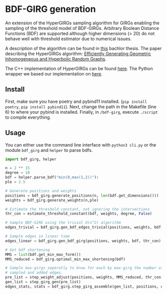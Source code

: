 # BDF-GIRG generation
An extension of the HyperGIRGs sampling algorithm for GIRGs enabling the sampling of the threshold model of BDF-GIRGs.
Arbitrary Boolean Distance Functions (BDF) are supported although higher dimensions (> 20) do not behave well with  threshold estimator due to numerical issues.  

A description of the algorithm can be found in [this](./thesis.pdf) bachlor thesis.
The paper describing the HyperGIRGs algorithm: [Efficiently Generating Geometric Inhomogeneous and Hyperbolic Random Graphs](https://arxiv.org/abs/1905.06706).

The C++ implementation of HyperGIRGs can be found [here](https://github.com/chistopher/girgs).
The Python wrapper we based our implementation on [here](https://github.com/gavento/girg-sampling).


## Install
First, make sure you have poetry and pybind11 installed. (`pip install poetry`, `pip install pybind11`).
Next, change the path in the Makefile (line 6) to where your pybind is installed.
Finally, in `/bdf-girg`, execute `./script` to compile everything.

## Usage
You can either use the command line interface with `python3 cli.py` or the module `bdf_girg` and `helper` to parse bdfs.
``` python
import bdf_girg, helper

n = 2 ** 15
degree = 10
bdf = helper.parse_bdf("min(0,max(1,2))"):
ple = 2.5

# Generate positions and weights
positions = bdf_girg.generate_positions(n, len(bdf.get_dimensions()))
weights = bdf_girg.generate_weights(n,ple)

# Estimate the threshold constant, not ignoring the intersections
thr_con = estimate_threshold_constant(bdf, weights, degree, False)

# Sample BDF-GIRG using the trivial O(n^2) algorithm 
edges_trivial = bdf_girg.gen_bdf_edges_trivial(positions, weights, bdf, thr_con)

# Sample edges in linear time
edges_linear = bdf_girg.gen_bdf_girg(positions, weights, bdf, thr_con)

# Get bdf shortening
MMS = list(bdf.get_min_max_form())
MMS_reduced = bdf_girg.optimal_min_max_shortening(bdf)

# Sample max-girgs seperatly to know for each by max-girg the number of 
# sampled and added edges.
pre_list = step_weight_adjust(positions, weights, MMS_reduced, thr_con, bdf.get_depth_vol())
gen_list = step_girg_gen(pre_list)
edges_stats, stats = bdf_girg.step_girg_assemble(gen_list, positions, weights, MMS, thr_con, bdf.get_depth_vol())


```
